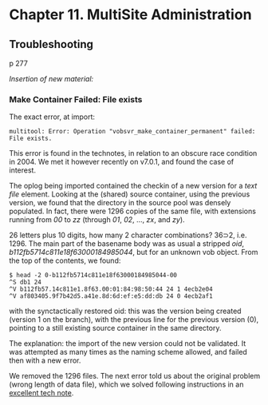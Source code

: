 # Chapter 11. MultiSite Administration

## Troubleshooting

p 277

*Insertion of new material:*
### Make Container Failed: File exists
The exact error, at import:
```
multitool: Error: Operation "vobsvr_make_container_permanent" failed: File exists.
```
This error is found in the technotes, in relation to an obscure race condition in 2004.
We met it however recently on v7.0.1, and found the case of interest.

The oplog being imported contained the checkin of a new version for a _text file_ element.
Looking at the (shared) source container, using the previous version, we found that the directory in the source pool was densely populated.
In fact, there were 1296 copies of the same file, with extensions running from _00_ to _zz_ (through _01_, _02_, ..., _zx_, and _zy_).

26 letters plus 10 digits, how many 2 character combinations? 36&sup;2, i.e. 1296.
The main part of the basename body was as usual a stripped _oid_, _b112fb5714c811e18f63000184985044_, but for an unknown vob object.
From the top of the contents, we found:
```
$ head -2 0-b112fb5714c811e18f63000184985044-00
^S db1 24
^V b112fb57.14c811e1.8f63.00:01:84:98:50:44 24 1 4ecb2e04
^V af803405.9f7b42d5.a41e.8d:6d:ef:e5:dd:db 24 0 4ecb2af1
```
with the synctactically restored oid: this was the version being created (version 1 on the branch), with the previous line for the previous version (0), pointing to a still existing source container in the same directory.

The explanation: the import of the new version could not be validated. It was attempted as many times as the naming scheme allowed, and failed then with a new error.

We removed the 1296 files. The next error told us about the original problem (wrong length of data file), which we solved following instructions in an [excellent tech note](http://www.ibm.com/support/docview.wss?uid=swg21221901).